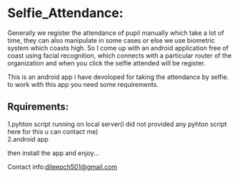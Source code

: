 # Selfie_Attendance:
Generally we register the attendance of pupil manually which take a lot of time, they can also manipulate in some cases or else we use biometric system which coasts high. So I come up with an android application free of coast using facial recognition, which connects with a particular router of the organization and when you click the selfie attended will be register.

This is an android app i have devoloped for taking the attendance by selfie.
to work with this app you need some requirements.

## Rquirements:
1.pyhton script running on local server(i did not provided any pyhton script here for this u can contact me)<br> 2.android app

then install the app and enjoy...


Contact info:dileepch501@gmail.com
